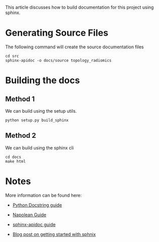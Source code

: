This article discusses how to build documentation for this project using sphinx.


# Generating Source Files

The following command will create the source documentation files

```
cd src
sphinx-apidoc -o docs/source topology_radiomics
```

# Building the docs

## Method 1

We can build using the setup utils.

```
python setup.py build_sphinx
```

## Method 2

We can build using the sphinx cli

```
cd docs
make html
```

# Notes

More information can be found here:

* [Python Docstring guide](https://google.github.io/styleguide/pyguide)

* [Napolean Guide](https://sphinxcontrib-napoleon.readthedocs.io/en/latest/index.html)

* [sphinx-apidoc guide](https://www.sphinx-doc.org/en/master/man/sphinx-apidoc.html#sphinx-apidoc-manual-page)

* [Blog post on getting started with sphnix](https://samnicholls.net/2016/06/15/how-to-sphinx-readthedocs)